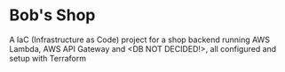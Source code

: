 # Bob's Shop

A IaC (Infrastructure as Code) project for a shop backend running AWS Lambda, AWS API Gateway and <DB NOT DECIDED!>, all configured and setup with Terraform 

